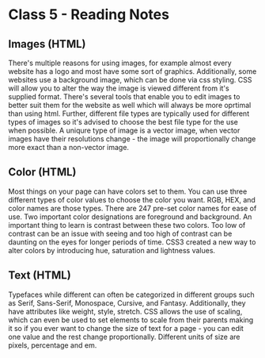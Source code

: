 # Class 5 - Reading Notes

## Images (HTML)

There's multiple reasons for using images, for example almost every website has a logo and most have some sort of graphics. Additionally, some websites use a background image, which can be done via css styling. CSS will allow you to alter the way the image is viewed different from it's supplied format. There's several tools that enable you to edit images to better suit them for the website as well which will always be more oprtimal than using html. Further, different file types are typically used for different types of images so it's advised to choose the best file type for the use when possible. A uniqure type of image is a vector image, when vector images have their resolutions change - the image will proportionally change more exact than a non-vector image. 

## Color (HTML)

Most things on your page can have colors set to them. You can use three different types of color values to choose the color you want. RGB, HEX, and color names are those types. There are 247 pre-set color names for ease of use. Two important color designations are foreground and background. An important thing to learn is contrast between these two colors. Too low of contrast can be an issue with seeing and too high of contrast can be daunting on the eyes for longer periods of time. CSS3 created a new way to alter colors by introducing hue, saturation and lightness values. 

## Text (HTML)

Typefaces while different can often be categorized in different groups such as Serif, Sans-Serif, Monospace, Cursive, and Fantasy. Additionally, they have attributes like weight, style, stretch. CSS allows the use of scaling, which can even be used to set elements to scale from their parents making it so if you ever want to change the size of text for a page - you can edit one value and the rest change proportionally. Different units of size are pixels, percentage and em. 
